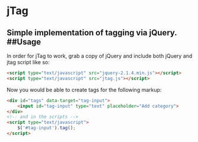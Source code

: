 # jTag
Simple implementation of tagging via jQuery.
##Usage
-------
In order for jTag to work, grab a copy of jQuery and include both jQuery and
jtag script like so:
``` html
<script type="text/javascript" src="jquery-2.1.4.min.js"></script>
<script type="text/javascript" src="jtag.js"></script>
```
Now you would be able to create tags for the following markup:
``` html
<div id="tags" data-target="tag-input">
    <input id="tag-input" type="text" placeholder="Add category">
</div>
<!-- and in the scripts -->
<script type="text/javascript">
    $('#tag-input').tag();
</script>
```